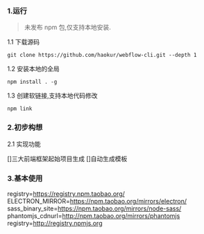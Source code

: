 
### 1.运行

> 未发布 npm 包,仅支持本地安装.

1.1 下载源码

```
git clone https://github.com/haokur/webflow-cli.git --depth 1
```

1.2 安装本地的全局

```
npm install . -g
```

1.3 创建软链接,支持本地代码修改

```
npm link 
```

### 2.初步构想

2.1 实现功能

[]三大前端框架起始项目生成
[]自动生成模板


### 3.基本使用

registry=https://registry.npm.taobao.org/
ELECTRON_MIRROR=https://npm.taobao.org/mirrors/electron/
sass_binary_site=https://npm.taobao.org/mirrors/node-sass/
phantomjs_cdnurl=http://npm.taobao.org/mirrors/phantomjs
registry=http://registry.npmjs.org
